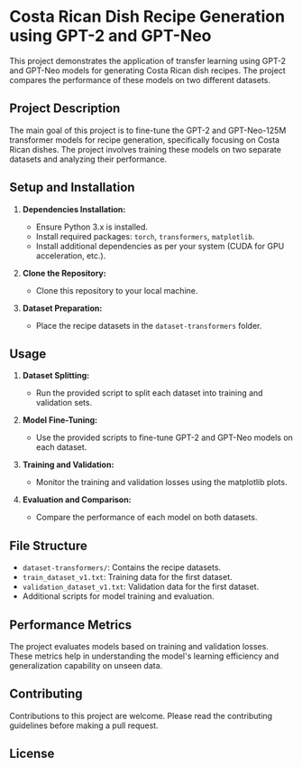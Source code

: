 # Costa Rican Dish Recipe Generation using GPT-2 and GPT-Neo

This project demonstrates the application of transfer learning using GPT-2 and GPT-Neo models for generating Costa Rican dish recipes. The project compares the performance of these models on two different datasets.

## Project Description

The main goal of this project is to fine-tune the GPT-2 and GPT-Neo-125M transformer models for recipe generation, specifically focusing on Costa Rican dishes. The project involves training these models on two separate datasets and analyzing their performance.

## Setup and Installation

1. **Dependencies Installation:**
   - Ensure Python 3.x is installed.
   - Install required packages: `torch`, `transformers`, `matplotlib`.
   - Install additional dependencies as per your system (CUDA for GPU acceleration, etc.).

2. **Clone the Repository:**
   - Clone this repository to your local machine.

3. **Dataset Preparation:**
   - Place the recipe datasets in the `dataset-transformers` folder.

## Usage

1. **Dataset Splitting:**
   - Run the provided script to split each dataset into training and validation sets.

2. **Model Fine-Tuning:**
   - Use the provided scripts to fine-tune GPT-2 and GPT-Neo models on each dataset.

3. **Training and Validation:**
   - Monitor the training and validation losses using the matplotlib plots.

4. **Evaluation and Comparison:**
   - Compare the performance of each model on both datasets.

## File Structure

- `dataset-transformers/`: Contains the recipe datasets.
- `train_dataset_v1.txt`: Training data for the first dataset.
- `validation_dataset_v1.txt`: Validation data for the first dataset.
- Additional scripts for model training and evaluation.

## Performance Metrics

The project evaluates models based on training and validation losses. These metrics help in understanding the model's learning efficiency and generalization capability on unseen data.

## Contributing

Contributions to this project are welcome. Please read the contributing guidelines before making a pull request.

## License